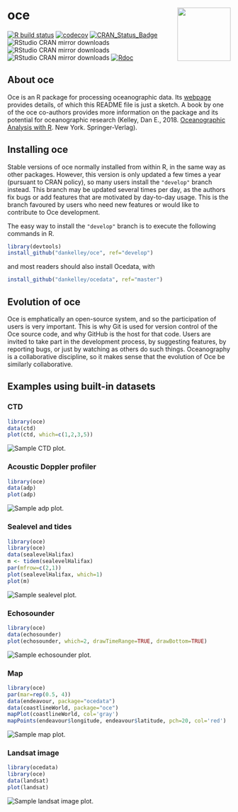 # **oce** <img src="oce-logo-3.png" align="right" alt="" width="120" />


[![R build status](https://github.com/dankelley/oce/workflows/R-CMD-check/badge.svg)](https://github.com/dankelley/oce/actions)
[![codecov](https://codecov.io/gh/dankelley/oce/branch/develop/graph/badge.svg)](https://codecov.io/gh/dankelley/oce)
[![CRAN_Status_Badge](https://www.r-pkg.org/badges/version/oce)](https://cran.r-project.org/package=oce)
![RStudio CRAN mirror downloads](https://cranlogs.r-pkg.org/badges/last-month/oce)
![RStudio CRAN mirror downloads](https://cranlogs.r-pkg.org/badges/last-week/oce)
![RStudio CRAN mirror downloads](https://cranlogs.r-pkg.org/badges/last-day/oce)
[![Rdoc](http://www.rdocumentation.org/badges/version/oce)](http://www.rdocumentation.org/packages/oce)


## About oce

Oce is an R package for processing oceanographic data.  Its
[webpage](http://dankelley.github.com/oce/) provides details, of which this
README file is just a sketch.  A book by one of the oce co-authors provides
more information on the package and its potential for oceanographic research
(Kelley, Dan E., 2018. [Oceanographic Analysis with
R](https://www.springer.com/us/book/9781493988426).  New York.
Springer-Verlag).

## Installing oce

Stable versions of oce normally installed from within R, in the same way as
other packages.  However, this version is only updated a few times a year
(pursuant to CRAN policy), so many users install the `"develop"` branch
instead. This branch may be updated several times per day, as the authors fix
bugs or add features that are motivated by day-to-day usage.  This is the
branch favoured by users who need new features or would like to contribute to
Oce development.

The easy way to install the `"develop"` branch is to execute the
following commands in R.
```R
library(devtools)
install_github("dankelley/oce", ref="develop")
```
and most readers should also install Ocedata, with
```R
install_github("dankelley/ocedata", ref="master")
```

## Evolution of oce

Oce is emphatically an open-source system, and so the participation of users is
very important.  This is why Git is used for version control of the Oce source
code, and why GitHub is the host for that code.  Users are invited to take
part in the development process, by suggesting features, by reporting bugs, or
just by watching as others do such things.  Oceanography is a collaborative
discipline, so it makes sense that the evolution of Oce be similarly
collaborative.

## Examples using built-in datasets

### CTD
```R
library(oce)
data(ctd)
plot(ctd, which=c(1,2,3,5))
```
![Sample CTD plot.](oce-demo-1.png)

### Acoustic Doppler profiler
```R
library(oce)
data(adp)
plot(adp)
```
![Sample adp plot.](oce-demo-2.png)

### Sealevel and tides
```R
library(oce)
library(oce)
data(sealevelHalifax)
m <- tidem(sealevelHalifax)
par(mfrow=c(2,1))
plot(sealevelHalifax, which=1)
plot(m)
```
![Sample sealevel plot.](oce-demo-3.png)


### Echosounder
```R
library(oce)
data(echosounder)
plot(echosounder, which=2, drawTimeRange=TRUE, drawBottom=TRUE)
```
![Sample echosounder plot.](oce-demo-4.png)


### Map
```R
library(oce)
par(mar=rep(0.5, 4))
data(endeavour, package="ocedata")
data(coastlineWorld, package="oce")
mapPlot(coastlineWorld, col='gray')
mapPoints(endeavour$longitude, endeavour$latitude, pch=20, col='red')
```
![Sample map plot.](oce-demo-5.png)


### Landsat image
```R
library(ocedata)
library(oce)
data(landsat)
plot(landsat)
```
![Sample landsat image plot.](oce-demo-6.png)


